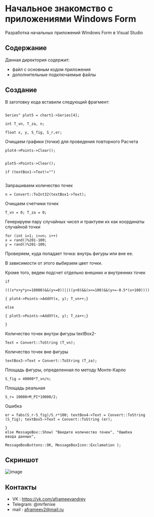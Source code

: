 # Начальное знакомство с приложениями Windows Form
Разработка начальных приложений Windows Form в Visual Studio

## Содержание
Данная директория содержит:

 - файл с основным кодом приложения 
 - дополнительные подключаемые файлы
 
 ## Создание
 
 В заготовку кода вставили следующий фрагмент:
 
``` Series^ plot4 = chart1->Series[3];

Series^ plot5 = chart1->Series[4];

int T_vn, T_za, n;

float x, y, S_fig, S_r,er;
```
Очищаем графики (точки) для проведения повторного Расчета
```
plot4->Points->Clear();


plot5->Points->Clear();

if (textBox1->Text!="")


```
Запрашиваем количество точек
```
n = Convert::ToInt32(textBox1->Text);
```
Очищаем счетчики точек
```
T_vn = 0; T_za = 0;
```
Генерируем пару случайных чисел и трактуем их как координаты случайной точки
```
for (int i=1; i<=n; i++)
x = rand()%201-100; 
y = rand()%201-100;
```
Проверяем, куда попадает точка: внутрь фигуры или вне ее.

В зависимости от этого выбираем цвет точки.

Кроме того, ведем подсчет отдельно внешних и внутренних точек
```
if

(((x*x+y*y<=10000)&&(y>=0))||((y<0)&&(x<=100)&&(y>=-0.5*(x+100))))

{ plot4->Points->AddXY(x, y); T_vn++;}

else

{ plot5->Points->AddXY(x, y); T_za++;}

}
```
Количество точек внутри фигуры textBox2-
```
Text = Convert::ToString (T_vn);
```
Количество точек вне фигуры
```
textBox3->Text = Convert::ToString (T_za);
```
 Площадь фигуры, определенная по методу Монте-Карло
```
S_fig = 40000*T_vn/n;
```
Площадь реальная
```
S_r= 10000+M_PI*10000/2;
```
Ошибка
```
er = fabs(S_r-S_fig)/S_r*100; textBox4->Text = Convert::ToString (S_fig); textBox5->Text = Convert::ToString (er);

}
else MessageBox::Show( "Введите количество точек", "Ошибка
ввода данных",

MessageBoxButtons::OK, MessageBoxIcon::Exclamation );

```

## Скриншот
![image](https://user-images.githubusercontent.com/44202889/245389960-7469fe32-861d-4ca3-bb54-def2aa244ab8.png)

## Контакты
- VK : https://vk.com/aframeevandrey
- Telegram: @mrfenixe
- mail : aframeev2@mail.ru
